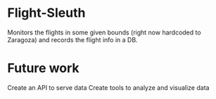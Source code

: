 # Flight-Sleuth

Monitors the flights in some given bounds (right now hardcoded to
Zaragoza) and records the flight info in a DB.

# Future work

Create an API to serve data
Create tools to analyze and visualize data
